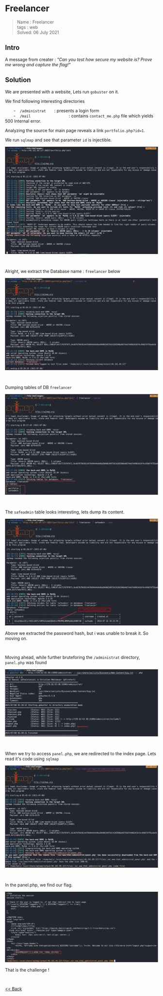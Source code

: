 # Freelancer
>Name : Freelancer<br/>
>tags : web<br/>
>Solved: 06 July 2021<br/>

## Intro
A message from creater :  _"Can you test how secure my website is? Prove me wrong and capture the flag!"_

## Solution
We are presented with a website, Lets run `gobuster` on it.


We find following interesting directories

  - `/administrat`  : presents a login form<br/>
  - `/mail`         : contains `contact_me.php` file which yields 500 Internal error.<br/>

Analyzing the source for main page reveals a link `portfolio.php?id=1`.

We run `sqlmap` and see that parameter `id` is injectible.

![](./images/freelancer2.png)

<br/>

Alright, we extract the Database name  : `freelancer` below

![Image3](./images/freelancer3.png)

<br/>

Dumping tables of DB `freelancer`

![](./images/freelancer4.png)

<br/>

The `safeadmin` table looks interesting, lets dump its content.

![](./images/freelancer5.png)

Above we extracted the password hash, but i was unable to break it. So moving on.

<br/>

Moving ahead, while further bruteforing the `/administrat` directory, `panel.php` was found

![](./images/freelancer6.png)

<br/>

When we try to access `panel.php`, we are redirected to the index page. Lets read it's code using `sqlmap`

![](./images/freelancer7.png)

<br/>

In the panel.php, we find our <span id=green>flag.</span>

![](./images/freelancer8.png)

That is the challenge !

<br/>

[<< Back](https://grey-fish.github.io/HTB/index.html)

